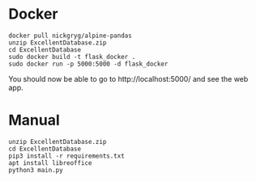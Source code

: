 # Docker
```
docker pull nickgryg/alpine-pandas
unzip ExcellentDatabase.zip
cd ExcellentDatabase
sudo docker build -t flask_docker .
sudo docker run -p 5000:5000 -d flask_docker
```
You should now be able to go to http://localhost:5000/ and see the web app.

# Manual
```
unzip ExcellentDatabase.zip
cd ExcellentDatabase
pip3 install -r requirements.txt
apt install libreoffice
python3 main.py
```